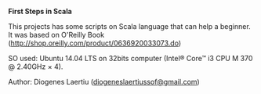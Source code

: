 <b>First Steps in Scala</b>

This projects has some scripts on Scala language that can help a beginner. <br> It was based on O'Reilly Book (http://shop.oreilly.com/product/0636920033073.do)

SO used: Ubuntu 14.04 LTS on 32bits computer (Intel® Core™ i3 CPU M 370 @ 2.40GHz × 4). <br>

Author: Diogenes Laertiu (diogeneslaertiussof@gmail.com)

